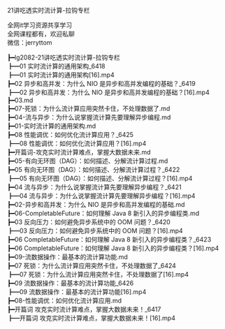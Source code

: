 21讲吃透实时流计算-拉钩专栏

全网it学习资源共享学习<br>全网课程都有，欢迎私聊<br>微信：jerryttom<br>

┣━lg2082-21讲吃透实时流计算-拉钩专栏<br> ┣━01 实时流计算的通用架构_6418<br> ┣━01 实时流计算的通用架构[16].mp4<br> ┣━02 异步和高并发：为什么 NIO 是异步和高并发编程的基础？_6419<br> ┣━02 异步和高并发：为什么 NIO 是异步和高并发编程的基础？[16].mp4<br> ┣━03.md<br> ┣━07-死锁：为什么流计算应用突然卡住，不处理数据了.md<br> ┣━04-流与异步：为什么说掌握流计算先要理解异步编程.md<br> ┣━01-实时流计算的通用架构.md<br> ┣━08 性能调优：如何优化流计算应用？_6425<br> ┣━08 性能调优：如何优化流计算应用？[16].mp4<br> ┣━开篇词-攻克实时流计算难点，掌握大数据未来.md<br> ┣━05-有向无环图（DAG）：如何描述、分解流计算过程.md<br> ┣━05 有向无环图（DAG）：如何描述、分解流计算过程？_6422<br> ┣━05 有向无环图（DAG）：如何描述、分解流计算过程？[16].mp4<br> ┣━04 流与异步：为什么说掌握流计算先要理解异步编程？_6421<br> ┣━04 流与异步：为什么说掌握流计算先要理解异步编程？[16].mp4<br> ┣━02-异步和高并发：为什么 NIO 是异步和高并发编程的基础.md<br> ┣━06-CompletableFuture：如何理解 Java 8 新引入的异步编程类.md<br> ┣━03 反向压力：如何避免异步系统中的 OOM 问题？_6420<br> ┣━03 反向压力：如何避免异步系统中的 OOM 问题？[16].mp4<br> ┣━06 CompletableFuture：如何理解 Java 8 新引入的异步编程类？_6423<br> ┣━06 CompletableFuture：如何理解 Java 8 新引入的异步编程类？[16].mp4<br> ┣━09-流数据操作：最基本的流计算功能.md<br> ┣━07 死锁：为什么流计算应用突然卡住，不处理数据了_6424<br> ┣━07 死锁：为什么流计算应用突然卡住，不处理数据了[16].mp4<br> ┣━09 流数据操作：最基本的流计算功能_6426<br> ┣━09 流数据操作：最基本的流计算功能[16].mp4<br> ┣━08-性能调优：如何优化流计算应用.md<br> ┣━开篇词 攻克实时流计算难点，掌握大数据未来！_6417<br> ┣━开篇词 攻克实时流计算难点，掌握大数据未来！[16].mp4